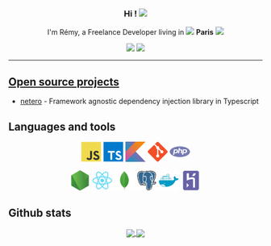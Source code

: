 <h3 align="center">Hi ! <img src="https://emojis.slackmojis.com/emojis/images/1613122594/12618/party_blob.gif?1613122594" width="30"/></h3>

<p align="center">
I'm Rémy, a Freelance Developer living in <img src="https://image.flaticon.com/icons/svg/323/323315.svg" width="13"/> <b>Paris</b> <img src="https://image.flaticon.com/icons/svg/1086/1086186.svg" width="20"/>
</p>

<p align="center">
  <a href="https://www.linkedin.com/in/remygouello/"><img src="https://img.shields.io/badge/linkedin-%230077B5.svg?&style=for-the-badge&logo=linkedin&logoColor=white"/></a>
  <a href="https://twitter.com/KinderGouello/"><img src="https://img.shields.io/badge/twitter-%231DA1F2.svg?&style=for-the-badge&logo=twitter&logoColor=white"/>
</p>

<hr>

## Open source projects

- [netero](https://github.com/KinderGouello/netero) - Framework agnostic dependency injection library in Typescript

## Languages and tools

<p align="center">
  <img src="https://raw.githubusercontent.com/devicons/devicon/master/icons/javascript/javascript-original.svg" alt="Javascript" width="40" height="40" />
  <img src="https://raw.githubusercontent.com/devicons/devicon/master/icons/typescript/typescript-original.svg" alt="Typescript" width="40" height="40" />
  <img src="https://raw.githubusercontent.com/devicons/devicon/master/icons/kotlin/kotlin-original.svg" alt="Kotlin" width="40" height="40" />
  <img src="https://raw.githubusercontent.com/devicons/devicon/master/icons/git/git-original.svg" alt="Git" width="40" height="40" />
  <img src="https://raw.githubusercontent.com/devicons/devicon/master/icons/php/php-plain.svg" alt="PHP" width="40" height="40" />
</p>
<p align="center">
  <img src="https://raw.githubusercontent.com/devicons/devicon/master/icons/nodejs/nodejs-original.svg" alt="Node.js" width="40" height="40" />
  <img src="https://raw.githubusercontent.com/devicons/devicon/master/icons/react/react-original.svg" alt="React" width="40" height="40" />
  <img src="https://raw.githubusercontent.com/devicons/devicon/master/icons/mongodb/mongodb-original.svg" alt="MongoDB" width="40" height="40" />
  <img src="https://raw.githubusercontent.com/devicons/devicon/master/icons/postgresql/postgresql-original.svg" alt="PostgreSQL" width="40" height="40" />
  <img src="https://raw.githubusercontent.com/devicons/devicon/master/icons/docker/docker-plain.svg" alt="Docker" width="40" height="40" />
  <img src="https://raw.githubusercontent.com/devicons/devicon/master/icons/heroku/heroku-plain.svg" alt="Heroku" width="40" height="40" />
</p>

## Github stats

<p align=center>
  <a href="https://github.com/anuraghazra/github-readme-stats">
    <img height=175 align="center" src="https://github-readme-stats.vercel.app/api/top-langs/?username=KinderGouello&hide=html,css&theme=dark&layout=compact" />
  </a>
  <a href="https://github.com/anuraghazra/github-readme-stats" title="Go to Source">
    <img height=175 align="center" src="https://github-readme-stats.vercel.app/api?username=KinderGouello&theme=dark&show_icons=true">
  </a>
</p>

<!--
- 🔭 I’m currently working on ...
- 🌱 I’m currently learning ...
- 👯 I’m looking to collaborate on ...
- 🤔 I’m looking for help with ...
- 💬 Ask me about ...
- 📫 How to reach me: ...
- 😄 Pronouns: ...
- ⚡ Fun fact: ...
-->

